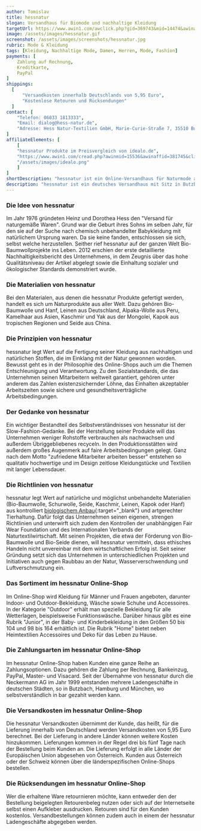 ```yaml
---
author: Tomislav
title: hessnatur
slogan: Versandhaus für Biomode und nachhaltige Kleidung
targetUrl: https://www.awin1.com/awclick.php?gid=369743&mid=14474&awinaffid=731132&linkid=2452214&clickref=
image: /assets/images/hessnatur.gif
screenshot: /assets/images/screenshots/hessnatur.jpg
rubric: Mode & Kleidung
tags: [Kleidung, Nachhaltige Mode, Damen, Herren, Mode, Fashion]
payments: [
    Zahlung auf Rechnung,
    Kreditkarte,
    PayPal
]
shippings:
  [
      "Versandkosten innerhalb Deutschlands von 5,95 Euro",
      "Kostenlose Retouren und Rücksendungen"
  ]
contact: [
    "Telefon: 06033 1813333", 
    "Email: dialog@hess-natur.de",
    "Adresse: Hess Natur-Textilien GmbH, Marie-Curie-Straße 7, 35510 Butzbach"
]
affiliateElements: [
    [
    "hessnatur Produkte im Preisvergleich von idealo.de", 
    "https://www.awin1.com/cread.php?awinmid=15536&awinaffid=381745&clickref=&ued=https%3A%2F%2Fwww.idealo.de%2Fpreisvergleich%2FMainSearchProductCategory.html%3Fq%3Dhessnatur", 
    "/assets/images/idealo.png"
    ]
]
shortDescription: "hessnatur ist ein Online-Versandhaus für Naturmode aus biologisch angebauten Rohstoffen sowie Materialien und fairer nachhaltiger Herstellung."
description: "hessnatur ist ein deutsches Versandhaus mit Sitz in Butzbach in Hessen, das sich auf den Verkauf von Naturtextilien spezialisiert hat. Die angebotenen Kleider und Textilien richten sich an umweltbewusste Kunden oder Menschen mit speziellen Bedürfnissen, wie beispielsweise Allergiker. Die gesamte Produkpalette stammt aus fairem Handel."
---
```


### Die Idee von hessnatur

Im Jahr 1976 gründeten Heinz und Dorothea Hess den "Versand für naturgemäße Waren". Grund war die Geburt ihres Sohns im selben Jahr, für den sie auf der Suche nach chemisch unbehandelter Babykleidung mit natürlichem Ursprung waren. Da sie keine fanden, entschlossen sie sich, selbst welche herzustellen. Seither rief hessnatur auf der ganzen Welt Bio-Baumwollprojekte ins Leben. 2012 erschien der erste detaillierte Nachhaltigkeitsbericht des Unternehmens, in dem Zeugnis über das hohe Qualitätsniveau der Artikel abgelegt sowie die Einhaltung sozialer und ökologischer Standards demonstriert wurde.

### Die Materialien von hessnatur

Bei den Materialen, aus denen die hessnatur Produkte gefertigt werden, handelt es sich um Naturprodukte aus aller Welt. Dazu gehören Bio-Baumwolle und Hanf, Leinen aus Deutschland, Alpaka-Wolle aus Peru, Kamelhaar aus Asien, Kaschmir und Yak aus der Mongolei, Kapok aus tropischen Regionen und Seide aus China.

### Die Prinzipien von hessnatur

hessnatur legt Wert auf die Fertigung seiner Kleidung aus nachhaltigen und natürlichen Stoffen, die im Einklang mit der Natur gewonnen worden. Bewusst geht es in der Philosophie des Online-Shops auch um die Themen Entschleunigung und Verantwortung.  Zu den Sozialstandards, die das Unternehmen seinen Mitarbeitern weltweit garantiert, gehören unter anderem das Zahlen existenzsichernder Löhne, das Einhalten akzeptabler Arbeitszeiten sowie sichere und gesundheitsverträgliche Arbeitsbedingungen.

### Der Gedanke von hessnatur

Ein wichtiger Bestandteil des Selbstverständnisses von hessnatur ist der Slow-Fashion-Gedanke. Bei der Herstellung seiner Produkte will das Unternehmen weniger Rohstoffe verbrauchen als nachwachsen und außerdem Übriggebliebenes recyceln. In den Produktionsstätten wird außerdem großes Augenmerk auf faire Arbeitsbedingungen gelegt. Ganz nach dem Motto "zufriedene Mitarbeiter arbeiten besser" entstehen so qualitativ hochwertige und im Design zeitlose Kleidungstücke und Textilien mit langer Lebensdauer.

### Die Richtlinien von hessnatur

hessnatur legt Wert auf natürliche und möglichst unbehandelte Materialien (Bio-Baumwolle, Schurwolle, Seide, Kaschmir, Leinen, Kapok oder Hanf) aus kontrolliert [biologischem Anbau](https://www.hessnatur.com/corporate/ueberwachung-und-umweltschutz/){:target="_blank"} und artgerechter Tierhaltung. Dafür folgt das Unternehmen seinen eigenen, strengen Richtlinien und unterwirft sich zudem den Kontrollen der unabhängigen Fair Wear Foundation und des Internationalen Verbands der Naturtextilwirtschaft. Mit seinen Projekten, die etwa der Förderung von Bio-Baumwolle und Bio-Seide dienen, will hessnatur vermitteln, dass ethisches Handeln nicht unvereinbar mit dem wirtschaftlichen Erfolg ist. Seit seiner Gründung setzt sich das Unternehmen in unterschiedlichen Projekten und Initiativen auch gegen Raubbau an der Natur, Wasserverschwendung und Luftverschmutzung ein.

### Das Sortiment im hessnatur Online-Shop

Im Online-Shop wird Kleidung für Männer und Frauen angeboten, darunter Indoor- und Outdoor-Bekleidung, Wäsche sowie Schuhe und Accessoires. In der Kategorie "Outdoor" erhält man spezielle Bekleidung für alle Wetterlagen, beispielsweise Funktionswäsche. Darüber hinaus gibt es eine Rubrik "Junior", in der Baby- und Kinderbekleidung in den Größen 50 bis 104 und 98 bis 164 erhältlich ist. Die Rubrik "Home" bietet neben Heimtextilien Accessoires und Deko für das Leben zu Hause. 

### Die Zahlungsarten im hessnatur Online-Shop

Im hessnatur Online-Shop haben Kunden eine ganze Reihe an Zahlungsoptionen. Dazu gehören die Zahlung per Rechnung, Bankeinzug, PayPal, Master- und Visacard. Seit der Übernahme von hessnatur durch die Neckermann AG im Jahr 1999 entstanden mehrere Ladengeschäfte in deutschen Städten, so in Butzbach, Hamburg und München, wo selbstverständlich in bar gezahlt werden kann.

### Die Versandkosten im hessnatur Online-Shop

Die hessnatur Versandkosten übernimmt der Kunde, das heißt, für die Lieferung innerhalb von Deutschland werden Versandkosten von 5,95 Euro berechnet. Bei der Lieferung in andere Länder können weitere Kosten hinzukommen. Lieferungen kommen in der Regel drei bis fünf Tage nach der Bestellung beim Kunden an. Die Lieferung erfolgt in alle Länder der Europäischen Union abgesehen von Österreich. Kunden aus Österreich oder der Schweiz können über die länderspezifischen Online-Shops bestellen.

### Die Rücksendungen im hessnatur Online-Shop

Wer die erhaltene Ware retournieren möchte, kann entweder den der Bestellung beigelegten Retourenbeleg nutzen oder sich auf der Internetseite selbst einen Aufkleber ausdrucken. Retouren sind für den Kunden kostenlos. Versandbestellungen können zudem auch in einem der hessnatur Ladengeschäfte abgegeben werden.
